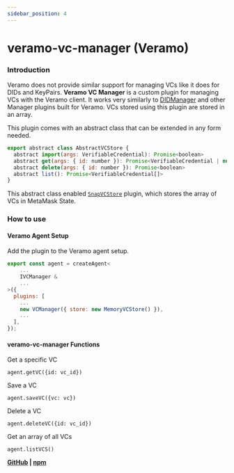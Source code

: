 ```yaml
---
sidebar_position: 4
---
```


# veramo-vc-manager (Veramo)

### Introduction

Veramo does not provide similar support for managing VCs like it does for DIDs and KeyPairs. **Veramo VC Manager** is a custom plugin for managing VCs with the Veramo client. It works very similarly to [DIDManager](https://github.com/uport-project/veramo/tree/next/packages/did-manager) and other Manager plugins built for Veramo. VCs stored using this plugin are stored in an array.

This plugin comes with an abstract class that can be extended in any form needed.

```js
export abstract class AbstractVCStore {
  abstract import(args: VerifiableCredential): Promise<boolean>
  abstract get(args: { id: number }): Promise<VerifiableCredential | null>
  abstract delete(args: { id: number }): Promise<boolean>
  abstract list(): Promise<VerifiableCredential[]>
}
```

This abstract class enabled [`SnapVCStore`](../ssi-snap/architecture.md) plugin, which stores the array of VCs in MetaMask State.

### How to use

#### Veramo Agent Setup

Add the plugin to the Veramo agent setup.

```js
export const agent = createAgent<
    ...
    IVCManager &
    ...
>({
  plugins: [
    ...
    new VCManager({ store: new MemoryVCStore() }),
    ...
  ],
});
```

#### veramo-vc-manager Functions

Get a specific VC

`agent.getVC({id: vc_id})`

Save a VC

`agent.saveVC({vc: vc})`

Delete a VC

`agent.deleteVC({id: vc_id})`

Get an array of all VCs

`agent.listVCS()`

**[GitHub](https://github.com/blockchain-lab-um/veramo-vc-manager) |
[npm](https://www.npmjs.com/package/@blockchain-lab-um/veramo-vc-manager)**
